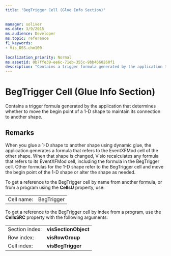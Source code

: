 ```yaml
---
title: "BegTrigger Cell (Glue Info Section)"
 
 
manager: soliver
ms.date: 3/9/2015
ms.audience: Developer
ms.topic: reference
f1_keywords:
- Vis_DSS.chm100
 
localization_priority: Normal
ms.assetid: 0b7ffe39-ee6c-71eb-355c-9bb4660260f1
description: "Contains a trigger formula generated by the application that determines whether to move the begin point of a 1-D shape to maintain its connection to another shape."
---
```


# BegTrigger Cell (Glue Info Section)

Contains a trigger formula generated by the application that determines whether to move the begin point of a 1-D shape to maintain its connection to another shape.
  
## Remarks

When you glue a 1-D shape to another shape using dynamic glue, the application generates a formula that refers to the EventXFMod cell of the other shape. When that shape is changed, Visio recalculates any formula that refers to its EventXFMod cell, including the formula in the BegTrigger cell. Other formulas for the 1-D shape refer to the BegTrigger cell and move the begin point of the 1-D shape or alter the shape as needed.
  
To get a reference to the BegTrigger cell by name from another formula, or from a program using the **CellsU** property, use: 
  
|||
|:-----|:-----|
| Cell name:  <br/> | BegTrigger  <br/> |
   
To get a reference to the BegTrigger cell by index from a program, use the **CellsSRC** property with the following arguments: 
  
|||
|:-----|:-----|
| Section index:  <br/> |**visSectionObject** <br/> |
| Row index:  <br/> |**visRowGroup** <br/> |
| Cell index:  <br/> |**visBegTrigger** <br/> |
   

